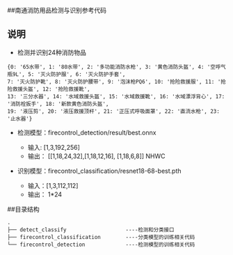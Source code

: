 ##南通消防用品检测与识别参考代码

## 说明
* 检测并识别24种消防物品
```
{0: '65水带', 1: '80水带', 2: '多功能消防水枪', 3: '黄色消防头盔', 4: '空呼气瓶9L', 5: '灭火防护服', 6: '灭火防护手套', 
7: '灭火防护靴', 8: '灭火防护腰带', 9: '泡沫枪PQ6', 10: '抢险救援服', 11: '抢险救援头盔', 12: '抢险救援靴', 
13: '三分水器', 14: '水域救援头盔', 15: '水域救援靴', 16: '水域漂浮背心', 17: '消防栓扳手', 18: '新款黄色消防头盔', 
19: '液压剪', 20: '液压救援顶杆', 21: '正压式呼吸面罩', 22: '直流水枪', 23: '止水器'}
```
* 检测模型：firecontrol_detection/result/best.onnx 
  * 输入:  [1,3,192,256]
  * 输出： [[1,18,24,32],[1,18,12,16], [1,18,6,8]] NHWC
      
* 识别模型：firecontrol_classification/resnet18-68-best.pth
  * 输入：[1,3,112,112]
  * 输出： 1*24

##目录结构
```
.
├── detect_classify           		  ----检测和分类接口
├── firecontrol_classification        ----分类模型的训练相关代码
└── firecontrol_detection             ----检测模型的训练相关代码
```


